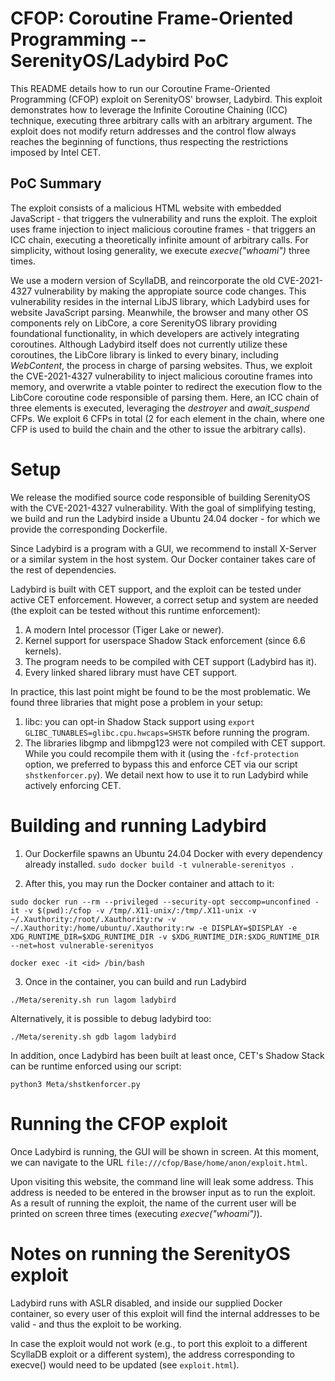 # CFOP: Coroutine Frame-Oriented Programming -- SerenityOS/Ladybird PoC
This README details how to run our Coroutine Frame-Oriented Programming (CFOP) exploit on SerenityOS' browser, Ladybird.
This exploit demonstrates how to leverage the Infinite Coroutine Chaining (ICC) technique, executing three arbitrary calls with an arbitrary argument. The exploit does not modify return addresses and the control flow always reaches the beginning of functions, thus respecting the restrictions imposed by Intel CET.

## PoC Summary
The exploit consists of a malicious HTML website with embedded JavaScript - that triggers the vulnerability and runs the exploit. The exploit uses frame injection to inject malicious coroutine frames - that triggers an ICC chain, executing a theoretically infinite amount of arbitrary calls. For simplicity, without losing generality, we execute *execve("whoami")* three times. 

We use a modern version of ScyllaDB, and reincorporate the old CVE-2021-4327 vulnerability by making the appropiate source code changes. 
This vulnerability resides in the internal LibJS library, which Ladybird uses for website JavaScript parsing. Meanwhile, the browser and many other OS components rely on LibCore, a core SerenityOS library providing foundational functionality, in which developers are actively integrating coroutines. 
Although Ladybird itself does not currently utilize these coroutines, the LibCore library is linked to every binary, including *WebContent*, the process in charge of parsing websites. 
Thus, we exploit the CVE-2021-4327 vulnerability to inject malicious coroutine frames into memory, and overwrite a vtable pointer to redirect the execution flow to the LibCore coroutine code responsible of parsing them.
Here, an ICC chain of three elements is executed, leveraging the *destroyer* and *await_suspend* CFPs. 
We exploit 6 CFPs in total (2 for each element in the chain, where one CFP is used to build the chain and the other to issue the arbitrary calls).


# Setup
We release the modified source code responsible of building SerenityOS with the CVE-2021-4327 vulnerability.
With the goal of simplifying testing, we build and run the Ladybird inside a Ubuntu 24.04 docker - for which we provide the corresponding Dockerfile.

Since Ladybird is a program with a GUI, we recommend to install X-Server or a similar system in the host system. Our Docker container takes care of the rest of dependencies.

Ladybird is built with CET support, and the exploit can be tested under active CET enforcement. 
However, a correct setup and system are needed (the exploit can be tested without this runtime enforcement):
1) A modern Intel processor (Tiger Lake or newer).
2) Kernel support for userspace Shadow Stack enforcement (since 6.6 kernels).
3) The program needs to be compiled with CET support (Ladybird has it).
4) Every linked shared library must have CET support.

In practice, this last point might be found to be the most problematic. We found three libraries that might pose a problem in your setup:
1) libc: you can opt-in Shadow Stack support using ```export GLIBC_TUNABLES=glibc.cpu.hwcaps=SHSTK``` before running the program.
2) The libraries libgmp and libmpg123 were not compiled with CET support. While you could recompile them with it (using the ```-fcf-protection``` option, we preferred to bypass this and enforce CET via our script ```shstkenforcer.py```). We detail next how to use it to run Ladybird while actively enforcing CET.


# Building and running Ladybird
1. Our Dockerfile spawns an Ubuntu 24.04 Docker with every dependency already installed.
```sudo docker build -t vulnerable-serenityos .```

2. After this, you may run the Docker container and attach to it:
```
sudo docker run --rm --privileged --security-opt seccomp=unconfined -it -v $(pwd):/cfop -v /tmp/.X11-unix/:/tmp/.X11-unix -v ~/.Xauthority:/root/.Xauthority:rw -v ~/.Xauthority:/home/ubuntu/.Xauthority:rw -e DISPLAY=$DISPLAY -e XDG_RUNTIME_DIR=$XDG_RUNTIME_DIR -v $XDG_RUNTIME_DIR:$XDG_RUNTIME_DIR --net=host vulnerable-serenityos

docker exec -it <id> /bin/bash
```

3. Once in the container, you can build and run Ladybird
```
./Meta/serenity.sh run lagom ladybird
```

Alternatively, it is possible to debug ladybird too:
```
./Meta/serenity.sh gdb lagom ladybird
```

In addition, once Ladybird has been built at least once, CET's Shadow Stack can be runtime enforced using our script:
```
python3 Meta/shstkenforcer.py
```

# Running the CFOP exploit
Once Ladybird is running, the GUI will be shown in screen. 
At this moment, we can navigate to the URL ```file:///cfop/Base/home/anon/exploit.html```.

Upon visiting this website, the command line will leak some address. 
This address is needed to be entered in the browser input as to run the exploit.
As a result of running the exploit, the name of the current user will be printed on screen three times (executing *execve("whoami")*). 


# Notes on running the SerenityOS exploit
Ladybird runs with ASLR disabled, and inside our supplied Docker container, so every user of this exploit will find the internal addresses to be valid - and thus the exploit to be working. 

In case the exploit would not work (e.g., to port this exploit to a different ScyllaDB exploit or a different system), the address corresponding to execve() would need to be updated (see ```exploit.html```).